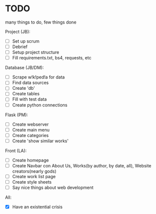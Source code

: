 # TODO

many things to do, few things done




Project (JB):
- [ ] Set up scrum
- [ ] Debrief
- [ ] Setup project structure
- [ ] Fill requirements.txt, bs4, requests, etc

Database (JB/DM):
- [ ] Scrape w!k!ped!a for data
- [ ] Find data sources
- [ ] Create 'db'
- [ ] Create tables
- [ ] Fill with test data
- [ ] Create python connections

Flask (PM):
- [ ] Create webserver
- [ ] Create main menu
- [ ] Create categories
- [ ] Create 'show similar works'

Front (LA):
- [ ] Create homepage
- [ ] Create Navbar con About Us, Works(by author, by date, all), Website creators(nearly gods)
- [ ] Create work list page
- [ ] Create style sheets
- [ ] Say nice things about web development

All:
- [x] Have an existential crisis